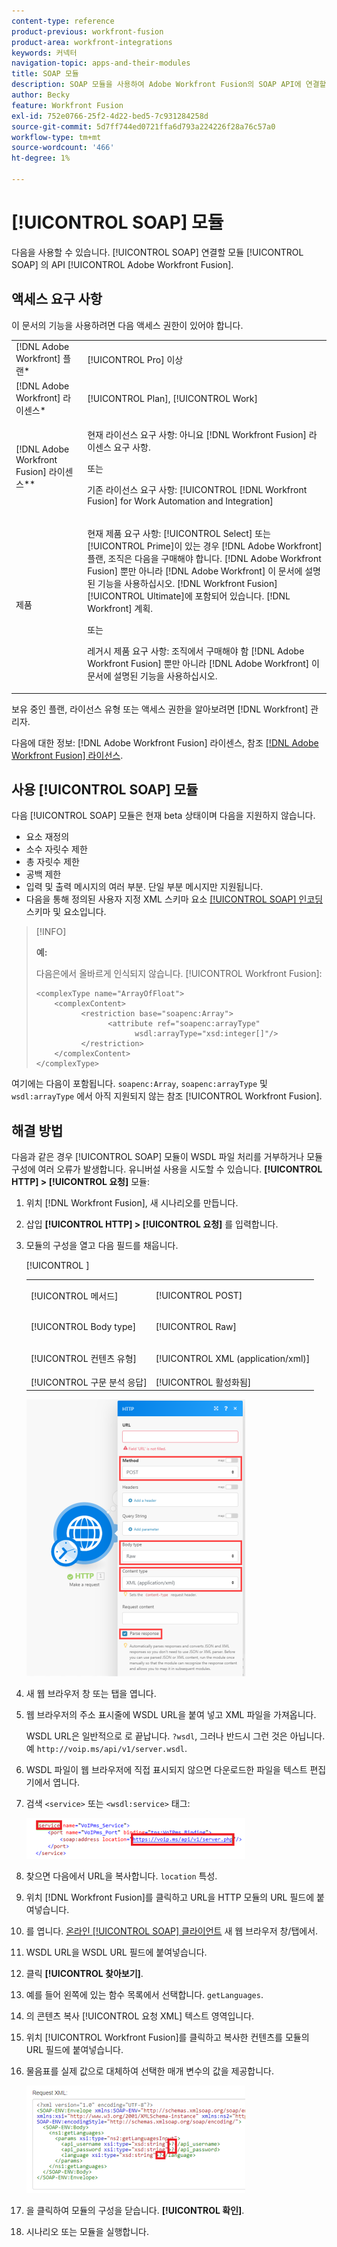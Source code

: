 ```yaml
---
content-type: reference
product-previous: workfront-fusion
product-area: workfront-integrations
keywords: 커넥터
navigation-topic: apps-and-their-modules
title: SOAP 모듈
description: SOAP 모듈을 사용하여 Adobe Workfront Fusion의 SOAP API에 연결할 수 있습니다.
author: Becky
feature: Workfront Fusion
exl-id: 752e0766-25f2-4d22-bed5-7c931284258d
source-git-commit: 5d7ff744ed0721ffa6d793a224226f28a76c57a0
workflow-type: tm+mt
source-wordcount: '466'
ht-degree: 1%

---
```


# [!UICONTROL SOAP] 모듈

다음을 사용할 수 있습니다. [!UICONTROL SOAP] 연결할 모듈 [!UICONTROL SOAP] 의 API [!UICONTROL Adobe Workfront Fusion].

## 액세스 요구 사항

이 문서의 기능을 사용하려면 다음 액세스 권한이 있어야 합니다.

<table style="table-layout:auto"> 
 <col> 
 <col> 
 <tbody> 
  <tr> 
   <td role="rowheader">[!DNL Adobe Workfront] 플랜*</td>
  <td> <p>[!UICONTROL Pro] 이상</p> </td>
  </tr> 
  <tr data-mc-conditions=""> 
   <td role="rowheader">[!DNL Adobe Workfront] 라이센스*</td>
   <td> <p>[!UICONTROL Plan], [!UICONTROL Work]</p> </td> 
  </tr> 
  <tr> 
   <td role="rowheader">[!DNL Adobe Workfront Fusion] 라이센스**</td> 
   <td>
   <p>현재 라이선스 요구 사항: 아니요 [!DNL Workfront Fusion] 라이센스 요구 사항.</p>
   <p>또는</p>
   <p>기존 라이선스 요구 사항: [!UICONTROL [!DNL Workfront Fusion] for Work Automation and Integration] </p>
   </td> 
  </tr> 
  <tr> 
   <td role="rowheader">제품</td> 
   <td>
   <p>현재 제품 요구 사항: [!UICONTROL Select] 또는 [!UICONTROL Prime]이 있는 경우 [!DNL Adobe Workfront] 플랜, 조직은 다음을 구매해야 합니다. [!DNL Adobe Workfront Fusion] 뿐만 아니라 [!DNL Adobe Workfront] 이 문서에 설명된 기능을 사용하십시오. [!DNL Workfront Fusion] [!UICONTROL Ultimate]에 포함되어 있습니다. [!DNL Workfront] 계획.</p>
   <p>또는</p>
   <p>레거시 제품 요구 사항: 조직에서 구매해야 함 [!DNL Adobe Workfront Fusion] 뿐만 아니라 [!DNL Adobe Workfront] 이 문서에 설명된 기능을 사용하십시오.</p>
   </td> 
  </tr> 
 </tbody> 
</table>

보유 중인 플랜, 라이선스 유형 또는 액세스 권한을 알아보려면 [!DNL Workfront] 관리자.

다음에 대한 정보: [!DNL Adobe Workfront Fusion] 라이센스, 참조 [[!DNL Adobe Workfront Fusion] 라이선스](../../workfront-fusion/get-started/license-automation-vs-integration.md).

## 사용 [!UICONTROL SOAP] 모듈

다음 [!UICONTROL SOAP] 모듈은 현재 beta 상태이며 다음을 지원하지 않습니다.

* 요소 재정의
* 소수 자릿수 제한
* 총 자릿수 제한
* 공백 제한
* 입력 및 출력 메시지의 여러 부분. 단일 부분 메시지만 지원됩니다.
* 다음을 통해 정의된 사용자 지정 XML 스키마 요소 [[!UICONTROL SOAP] 인코딩](https://schemas.xmlsoap.org) 스키마 및 요소입니다.

>[!INFO]
>
>**예:**
>  
>다음은에서 올바르게 인식되지 않습니다. [!UICONTROL Workfront Fusion]:
>
>```
><complexType name="ArrayOfFloat">
>     <complexContent>
>           <restriction base="soapenc:Array">
>                 <attribute ref="soapenc:arrayType"
>                       wsdl:arrayType="xsd:integer[]"/>
>           </restriction>
>     </complexContent>
></complexType>
>```

여기에는 다음이 포함됩니다. `soapenc:Array`, `soapenc:arrayType` 및 `wsdl:arrayType` 에서 아직 지원되지 않는 참조 [!UICONTROL Workfront Fusion].

## 해결 방법

다음과 같은 경우 [!UICONTROL SOAP] 모듈이 WSDL 파일 처리를 거부하거나 모듈 구성에 여러 오류가 발생합니다. 유니버설 사용을 시도할 수 있습니다. **[!UICONTROL HTTP] > [!UICONTROL 요청]** 모듈:

1. 위치 [!DNL Workfront Fusion], 새 시나리오를 만듭니다.
1. 삽입 **[!UICONTROL HTTP] > [!UICONTROL 요청]** 를 입력합니다.
1. 모듈의 구성을 열고 다음 필드를 채웁니다.

   <table style="table-layout:auto"> 
    <col> 
    <col> 
    <tbody> 
     <tr> 
      <td role="rowheader">[!UICONTROL 메서드]</td> 
      <td> <p>[!UICONTROL POST]</p> </td> 
     </tr> 
     <tr data-mc-conditions=""> 
      <td role="rowheader">[!UICONTROL Body type]</td> 
      <td> <p>[!UICONTROL Raw]</p> </td> [!UICONTROL ]
     </tr> 
     <tr> 
      <td role="rowheader">[!UICONTROL 컨텐츠 유형]</td> 
      <td> <p>[!UICONTROL XML (application/xml)]</p> </td> 
     </tr> 
     <tr> 
      <td role="rowheader">[!UICONTROL 구문 분석 응답]</td> 
      <td>[!UICONTROL 활성화됨]</td> 
     </tr> 
    </tbody> 
   </table>

   ![](assets/workaround-350x443.png)

1. 새 웹 브라우저 창 또는 탭을 엽니다.
1. 웹 브라우저의 주소 표시줄에 WSDL URL을 붙여 넣고 XML 파일을 가져옵니다.

   WSDL URL은 일반적으로 로 끝납니다. `?wsdl`, 그러나 반드시 그런 것은 아닙니다. 예 `http://voip.ms/api/v1/server.wsdl`.

1. WSDL 파일이 웹 브라우저에 직접 표시되지 않으면 다운로드한 파일을 텍스트 편집기에서 엽니다.
1. 검색 `<service>` 또는 `<wsdl:service>` 태그:

   ![](assets/service-350x65.png)

1. 찾으면 다음에서 URL을 복사합니다. `location` 특성.
1. 위치 [!DNL Workfront Fusion]를 클릭하고 URL을 HTTP 모듈의 URL 필드에 붙여넣습니다.
1. 를 엽니다. [온라인 [!UICONTROL SOAP] 클라이언트](https://wsdlbrowser.com/) 새 웹 브라우저 창/탭에서.
1. WSDL URL을 WSDL URL 필드에 붙여넣습니다.
1. 클릭 **[!UICONTROL 찾아보기]**.
1. 예를 들어 왼쪽에 있는 함수 목록에서 선택합니다. `getLanguages`.
1. 의 콘텐츠 복사 [!UICONTROL 요청 XML] 텍스트 영역입니다.
1. 위치 [!UICONTROL Workfront Fusion]를 클릭하고 복사한 컨텐츠를 모듈의 URL 필드에 붙여넣습니다.
1. 물음표를 실제 값으로 대체하여 선택한 매개 변수의 값을 제공합니다.

   ![](assets/request-xml-350x172.png)

1. 을 클릭하여 모듈의 구성을 닫습니다. **[!UICONTROL 확인]**.
1. 시나리오 또는 모듈을 실행합니다.
